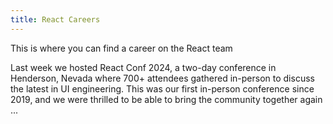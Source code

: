 ```yaml
---
title: React Careers
---
```


<Intro>

This is where you can find a career on the React team

</Intro>

<div className="sm:-mx-5 flex flex-col gap-5 mt-12">

<CareerCard title="iOS Engineer" date="May 22, 2024" url="/careers/2024/ios-engineer">

Last week we hosted React Conf 2024, a two-day conference in Henderson, Nevada where 700+ attendees gathered in-person to discuss the latest in UI engineering. This was our first in-person conference since 2019, and we were thrilled to be able to bring the community together again ...

</CareerCard>

</div>